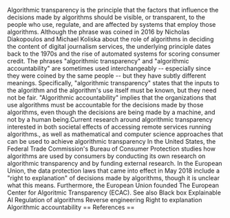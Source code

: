 Algorithmic transparency is the principle that the factors that
influence the decisions made by algorithms should be visible, or
transparent, to the people who use, regulate, and are affected by
systems that employ those algorithms. Although the phrase was coined in
2016 by Nicholas Diakopoulos and Michael Koliska about the role of
algorithms in deciding the content of digital journalism services, the
underlying principle dates back to the 1970s and the rise of automated
systems for scoring consumer credit. The phrases \"algorithmic
transparency\" and \"algorithmic accountability\" are sometimes used
interchangeably -- especially since they were coined by the same people
-- but they have subtly different meanings. Specifically, \"algorithmic
transparency\" states that the inputs to the algorithm and the
algorithm\'s use itself must be known, but they need not be fair.
\"Algorithmic accountability\" implies that the organizations that use
algorithms must be accountable for the decisions made by those
algorithms, even though the decisions are being made by a machine, and
not by a human being.Current research around algorithmic transparency
interested in both societal effects of accessing remote services running
algorithms., as well as mathematical and computer science approaches
that can be used to achieve algorithmic transparency In the United
States, the Federal Trade Commission\'s Bureau of Consumer Protection
studies how algorithms are used by consumers by conducting its own
research on algorithmic transparency and by funding external research.
In the European Union, the data protection laws that came into effect in
May 2018 include a \"right to explanation\" of decisions made by
algorithms, though it is unclear what this means. Furthermore, the
European Union founded The European Center for Algoritmic Transparency
(ECAC). See also Black box Explainable AI Regulation of algorithms
Reverse engineering Right to explanation Algorithmic accountability ==
References ==
